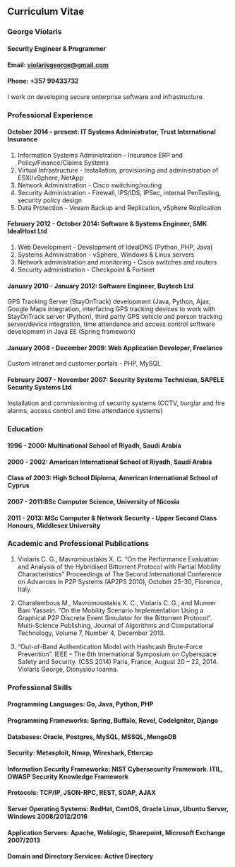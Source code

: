 ## Curriculum Vitae

### George Violaris
#### Security Engineer & Programmer
#### Email: violarisgeorge@gmail.com
#### Phone: +357 99433732

I work on developing secure enterprise software and infrastructure.

### Professional Experience
#### October 2014 - present: IT Systems Administrator, Trust International Insurance
1. Information Systems Administration - Insurance ERP and Policy/Finance/Claims Systems
2. Virtual Infrastructure - Installation, provisioning and administration of ESXi/vSphere, NetApp
3. Network Administration - Cisco switching/routing
4. Security Administration - Firewall, IPS/IDS, IPSec, internal PenTesting, security policy design
5. Data Protection - Veeam Backup and Replication, vSphere Replication

#### February 2012 - October 2014: Software & Systems Engineer, SMK IdealHost Ltd
1. Web Development - Development of IdealDNS (Python, PHP, Java)
2. Systems Administration - vSphere, Windows & Linux servers
3. Network administration and monitoring - Cisco switches and routers
4. Security administration - Checkpoint & Fortinet

#### January 2010 - January 2012: Software Engineer, Buytech Ltd
GPS Tracking Server (StayOnTrack) development (Java, Python, Ajax, Google Maps integration, interfacing GPS tracking devices to work with StayOnTrack server (Python), third party GPS vehicle and person tracking server/device integration, time attendance and access control software development in Java EE (Spring framework)

#### January 2008 - December 2009: Web Application Developer, Freelance
Custom intranet and customer portals - PHP, MySQL

#### February 2007 - November 2007: Security Systems Technician, SAPELE Security Systems Ltd
Installation and commissioning of security systems (CCTV, burglar and fire alarms, access control and time attendance systems)

### Education
#### 1996 - 2000: Multinational School of Riyadh, Saudi Arabia
#### 2000 - 2002: American International School of Riyadh, Saudi Arabia
#### Class of 2003: High School Diploma, American International School of Cyprus
#### 2007 - 2011:BSc Computer Science, University of Nicosia
#### 2011 - 2013: MSc Computer & Network Security - Upper Second Class Honours, Middlesex University

### Academic and Professional Publications
1. Violaris C. G., Mavromoustakis X. C. “On the Performance Evaluation and Analysis of the Hybridised Bittorrent Protocol with Partial Mobility Characteristics” Proceedings of The Second International Conference on Advances in P2P Systems (AP2PS 2010), October 25-30, Florence, Italy.

2. Charalambous M., Mavromoustakis X. C., Violaris C. G., and Muneer Bani Yassein. “On the Mobility Scenario Implementation Using a Graphical P2P Discrete Event Simulator for the Bittorrent Protocol”. Multi-Science Publishing, Journal of Algorithms and Computational Technology, Volume 7, Number 4, December 2013.

3. “Out-of-Band Authentication Model with Hashcash Brute-Force Prevention”. IEEE – The 6th International Symposium on Cyberspace Safety and Security. (CSS 2014) Paris, France, August 20 – 22, 2014. Violaris George, Dionysiou Ioanna.

### Professional Skills
#### Programming Languages: Go, Java, Python, PHP
#### Programming Frameworks: Spring, Buffalo, Revel, CodeIgniter, Django
#### Databases: Oracle, Postgres, MySQL, MSSQL, MongoDB
#### Security: Metasploit, Nmap, Wireshark, Ettercap
#### Information Security Frameworks: NIST Cybersecurity Framework. ITIL, OWASP Security Knowledge Framework
#### Protocols: TCP/IP, JSON-RPC, REST, SOAP, AJAX
#### Server Operating Systems: RedHat, CentOS, Oracle Linux, Ubuntu Server, Windows 2008/2012/2016 
#### Application Servers: Apache, Weblogic, Sharepoint, Microsoft Exchange 2007/2013
#### Domain and Directory Services: Active Directory
